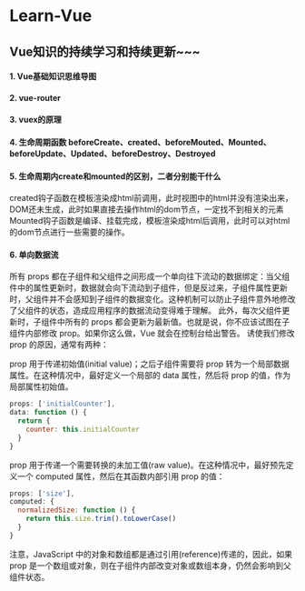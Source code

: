# Learn-Vue
Vue知识的持续学习和持续更新~~~
----
#### 1. Vue基础知识思维导图 
#### 2. vue-router  
#### 3. vuex的原理  
#### 4. 生命周期函数  beforeCreate、created、beforeMouted、Mounted、beforeUpdate、Updated、beforeDestroy、Destroyed
#### 5. 生命周期内create和mounted的区别，二者分别能干什么   
created钩子函数在模板渲染成html前调用，此时视图中的html并没有渲染出来，DOM还未生成，此时如果直接去操作html的dom节点，一定找不到相关的元素  
Mounted钩子函数是编译、挂载完成，模板渲染成html后调用，此时可以对html的dom节点进行一些需要的操作。
#### 6. 单向数据流   
所有 props 都在子组件和父组件之间形成一个单向往下流动的数据绑定：当父组件中的属性更新时，数据就会向下流动到子组件，但是反过来，子组件属性更新时，父组件并不会感知到子组件的数据变化。这种机制可以防止子组件意外地修改了父组件的状态，造成应用程序的数据流动变得难于理解。
此外，每次父组件更新时，子组件中所有的 props 都会更新为最新值。也就是说，你不应该试图在子组件内部修改 prop。如果你这么做，Vue 就会在控制台给出警告。
诱使我们修改 prop 的原因，通常有两种：

prop 用于传递初始值(initial value)；之后子组件需要将 prop 转为一个局部数据属性。在这种情况中，最好定义一个局部的 data 属性，然后将 prop 的值，作为局部属性初始值。
````js
props: ['initialCounter'],
data: function () {
  return {
    counter: this.initialCounter
  }
}
````
prop 用于传递一个需要转换的未加工值(raw value)。在这种情况中，最好预先定义一个 computed 属性，然后在其函数内部引用 prop 的值：
``` js
props: ['size'],
computed: {
  normalizedSize: function () {
    return this.size.trim().toLowerCase()
  }
}
```
注意，JavaScript 中的对象和数组都是通过引用(reference)传递的，因此，如果 prop 是一个数组或对象，则在子组件内部改变对象或数组本身，仍然会影响到父组件状态。

#### 
